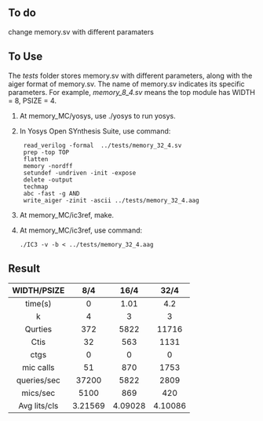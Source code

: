 ## To do

change memory.sv with different paramaters



## To Use

The *tests* folder stores memory.sv with different parameters, along with the aiger format of memory.sv. The name of memory.sv indicates its specific parameters. For example, *memory_8_4.sv* means the top module has WIDTH = 8, PSIZE = 4.

1. At memory_MC/yosys, use ./yosys to run yosys.

2. In Yosys Open SYnthesis Suite, use command:
   ```
    read_verilog -formal  ../tests/memory_32_4.sv
    prep -top TOP
    flatten
    memory -nordff
    setundef -undriven -init -expose
    delete -output
    techmap
    abc -fast -g AND
    write_aiger -zinit -ascii ../tests/memory_32_4.aag

   ```
3. At memory_MC/ic3ref, make.

4. At memory_MC/ic3ref, use command:
    ```
    ./IC3 -v -b < ../tests/memory_32_4.aag
    ```



## Result

|  WIDTH/PSIZE   |   8/4   |  16/4   |  32/4   |
| :------------: | :-----: | :-----: | :-----: |
| time(s)        | 0       |  1.01   |   4.2   |
|      k         | 4       |    3    |    3    |
|   Qurties      | 372     |   5822  |  11716  |
|    Ctis        | 32      |   563   |   1131  |
|    ctgs        |  0      |    0    |    0    |
|  mic calls     | 51      |   870   |   1753  |
| queries/sec    | 37200   |   5822  |  2809   |
|  mics/sec      | 5100    |    869  |   420   |
| Avg lits/cls   | 3.21569 | 4.09028 | 4.10086 |
